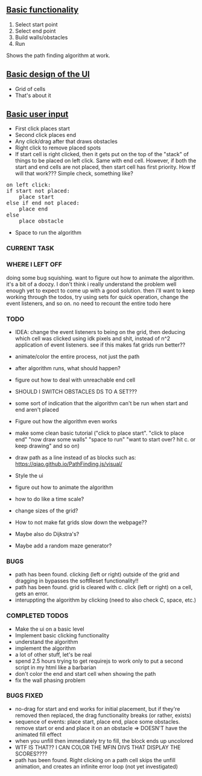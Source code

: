 ## <ins>Basic functionality</ins>

1. Select start point
2. Select end point
3. Build walls/obstacles
4. Run

Shows the path finding algorithm at work.

## <ins>Basic design of the UI</ins>
- Grid of cells
- That's about it

## <ins>Basic user input</ins>
- First click places start
- Second click places end
- Any click/drag after that draws obstacles
- Right click to remove placed spots
- If start cell is right clicked, then it gets put on the top of the "stack" of things to be placed on left click. Same with end cell. However, if both the start and end cells are not placed, then start cell has first priority. How tf will that work??? Simple check, something like?
<pre>
on left click:
if start not placed:
    place start
else if end not placed:
    place end
else
    place obstacle
</pre>
* Space to run the algorithm

### **CURRENT TASK**

### **WHERE I LEFT OFF**
doing some bug squishing.
want to figure out how to animate the algorithm. it's a bit of a doozy. I don't think
i really understand the problem well enough yet to expect to come up with a good solution.
then i'll want to keep working through the todos, try using sets for quick operation,
change the event listeners, and so on. no need to recount the entire todo here


### **TODO**
- IDEA: change the event listeners to being on the grid, then deducing which cell
was clicked using idk pixels and shit, instead of n^2 application of event listeners.
see if this makes fat grids run better??
- animate/color the entire process, not just the path
- after algorithm runs, what should happen?
- figure out how to deal with unreachable end cell
- SHOULD I SWITCH OBSTACLES DS TO A SET???
- some sort of indication that the algorithm can't be run when start and end aren't placed
- Figure out how the algorithm even works
- make some clean basic tutorial ("click to place start". "click to place end" 
"now draw some walls" "space to run" "want to start over? hit c. or keep drawing" and so on)
- draw path as a line instead of as blocks such as: https://qiao.github.io/PathFinding.js/visual/



- Style the ui
- figure out how to animate the algorithm
- how to do like a time scale?
- change sizes of the grid?
- How to not make fat grids slow down the webpage??
- Maybe also do Dijkstra's?
- Maybe add a random maze generator?

### **BUGS**
- path has been found. clicking (left or right) outside of the grid and dragging in
bypasses the softReset functionality!!
- path has been found. grid is cleared with c. click (left or right) on a cell, gets an error.
- interuppting the algorithm by clicking (need to also check C, space, etc.)

### **COMPLETED TODOS**
- Make the ui on a basic level
- Implement basic clicking functionality
- understand the algorithm
- implement the algorithm
- a lot of other stuff, let's be real
- spend 2.5 hours trying to get requirejs to work only to
put a second script in my html like a barbarian
- don't color the end and start cell when showing the path
- fix the wall phasing problem



### **BUGS FIXED**
- no-drag for start and end works for initial placement, but if they're removed
then replaced, the drag functionality breaks (or rather, exists)
- sequence of events: place start, place end, place some obstacles. remove start or end
and place it on an obstacle => DOESN'T have the animated fill effect
- when you unfill then immediately try to fill, the block ends up uncolored
- WTF IS THAT?? I CAN COLOR THE MFIN DIVS THAT DISPLAY THE SCORES????
- path has been found. Right clicking on a path cell skips the unfill animation, and
creates an infinite error loop (not yet investigated)


